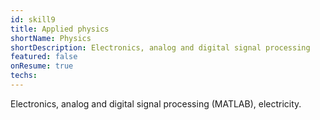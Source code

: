 ```yaml
---
id: skill9
title: Applied physics
shortName: Physics
shortDescription: Electronics, analog and digital signal processing
featured: false
onResume: true
techs:
---
```

Electronics, analog and digital signal processing (MATLAB), electricity.